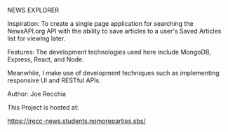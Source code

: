 NEWS EXPLORER

Inspiration:
To create a single page application for searching the NewsAPI.org API with the ability to save articles to a user's Saved Articles list for viewing later.

Features:
The development technologies used here include MongoDB, Express, React, and Node. 

Meanwhile, I make use of development techniques such as implementing responsive UI and RESTful APIs.

Author:
Joe Recchia

This Project is hosted at: 

https://jrecc-news.students.nomoreparties.sbs/
